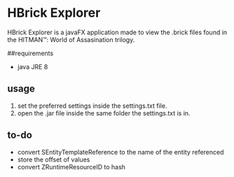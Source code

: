 # HBrick Explorer

HBrick Explorer is a javaFX application made to view the .brick files found in the HITMAN™: World of Assasination trilogy.

##requirements
- java JRE 8


## usage
1. set the preferred settings inside the settings.txt file.
2. open the .jar file inside the same folder the settings.txt is in.

## to-do
- convert SEntityTemplateReference to the name of the entity referenced
- store the offset of values
- convert ZRuntimeResourceID to hash